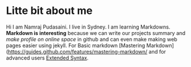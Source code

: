 # Litte bit about me
Hi I am Namraj Pudasaini. I live in Sydney. I am learning Markdowns. 
**Markdown is interesting** because we can write our projects summary and *make profile on online space* in github and can even make making web pages easier using jekyll. For Basic markdown [Mastering Markdown](https://guides.github.com/features/mastering-markdown/ and for advanced users [Extended Syntax](https://www.markdownguide.org/extended-syntax/#:~:text=In%20Markdown%20applications%20that%20support,brackets%20(%20%5Bx%5D%20)).

     
